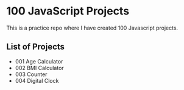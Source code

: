# 100 JavaScript Projects

This is a practice repo where I have created 100 Javascript projects.


## List of Projects

- 001 Age Calculator
- 002 BMI Calculator
- 003 Counter
- 004 Digital Clock